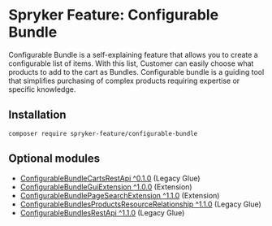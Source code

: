 # Spryker Feature: Configurable Bundle

Configurable Bundle is a self-explaining feature that allows you to create a configurable list of items. With this list, Customer can easily choose what products to add to the cart as Bundles. Configurable bundle is a guiding tool that simplifies purchasing of complex products requiring expertise or specific knowledge.

## Installation

```
composer require spryker-feature/configurable-bundle
```

## Optional modules
- [ConfigurableBundleCartsRestApi ^0.1.0](https://github.com/spryker/configurable-bundle-carts-rest-api) (Legacy Glue)
- [ConfigurableBundleGuiExtension ^1.0.0](https://github.com/spryker/configurable-bundle-gui-extension) (Extension)
- [ConfigurableBundlePageSearchExtension ^1.1.0](https://github.com/spryker/configurable-bundle-page-search-extension) (Extension)
- [ConfigurableBundlesProductsResourceRelationship ^1.1.0](https://github.com/spryker/configurable-bundles-products-resource-relationship) (Legacy Glue)
- [ConfigurableBundlesRestApi ^1.1.0](https://github.com/spryker/configurable-bundles-rest-api) (Legacy Glue)
